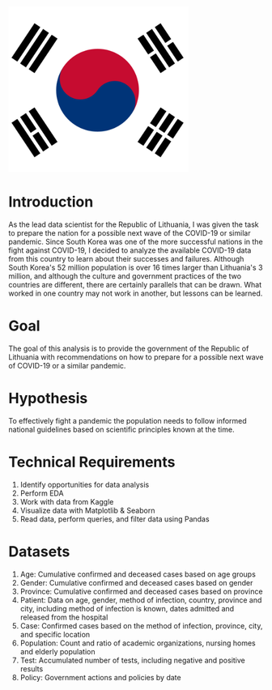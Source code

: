 ![Alt_Text](https://github.com/KevinNourian/COVID19/blob/main/Images/SouthKorean_Flag_Small.png)

# Introduction
As the lead data scientist for the Republic of Lithuania, I was given the task to prepare the nation for a possible next wave of the COVID-19 or similar pandemic. Since South Korea was one of the more successful nations in the fight against COVID-19, I decided to analyze the available COVID-19 data from this country to learn about their successes and failures. Although South Korea's 52 million population is over 16 times larger than Lithuania's 3 million, and although the culture and government practices of the two countries are different, there are certainly parallels that can be drawn. What worked in one country may not work in another, but lessons can be learned.

# Goal
The goal of this analysis is to provide the government of the Republic of Lithuania with recommendations on how to prepare for a possible next wave of COVID-19 or a similar pandemic.

# Hypothesis
To effectively fight a pandemic the population needs to follow informed national guidelines based on scientific principles known at the time.

# Technical Requirements

1. Identify opportunities for data analysis
2. Perform EDA
3. Work with data from Kaggle
4. Visualize data with Matplotlib & Seaborn
5. Read data, perform queries, and filter data using Pandas

# Datasets

1. Age: Cumulative confirmed and deceased cases based on age groups
2. Gender: Cumulative confirmed and deceased cases based on gender
3. Province: Cumulative confirmed and deceased cases based on province
4. Patient: Data on age, gender, method of infection, country, province and city, including method of infection is known, dates admitted and released from the hospital
5. Case: Confirmed cases based on the method of infection, province, city, and specific location
6. Population: Count and ratio of academic organizations, nursing homes and elderly population
7. Test: Accumulated number of tests, including negative and positive results
8. Policy: Government actions and policies by date
